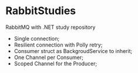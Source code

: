 # RabbitStudies
RabbitMQ with .NET study repository

- Single connection;
- Resilient connection with Polly retry;
- Consumer struct as BackgroudService to inherit;
- One Channel per Consumer;
- Scoped Channel for the Producer;
